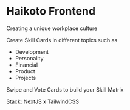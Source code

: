 # Haikoto Frontend

Creating a unique workplace culture

Create Skill Cards in different topics such as

-   Development
-   Personality
-   Financial
-   Product
-   Projects

Swipe and Vote Cards to build your Skill Matrix

Stack: NextJS x TailwindCSS
